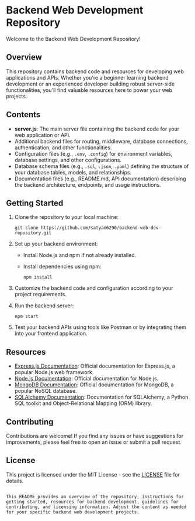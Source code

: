 # Backend Web Development Repository

Welcome to the Backend Web Development Repository!

## Overview

This repository contains backend code and resources for developing web applications and APIs. Whether you're a beginner learning backend development or an experienced developer building robust server-side functionalities, you'll find valuable resources here to power your web projects.

## Contents

- **server.js**: The main server file containing the backend code for your web application or API.
- Additional backend files for routing, middleware, database connections, authentication, and other functionalities.
- Configuration files (e.g., `.env`, `.config`) for environment variables, database settings, and other configurations.
- Database schema files (e.g., `.sql`, `.json`, `.yaml`) defining the structure of your database tables, models, and relationships.
- Documentation files (e.g., README.md, API documentation) describing the backend architecture, endpoints, and usage instructions.

## Getting Started

1. Clone the repository to your local machine:

   ```
   git clone https://github.com/satyam6290/backend-web-dev-repository.git
   ```

2. Set up your backend environment:

   - Install Node.js and npm if not already installed.
   - Install dependencies using npm:

     ```
     npm install
     ```

3. Customize the backend code and configuration according to your project requirements.

4. Run the backend server:

   ```
   npm start
   ```

5. Test your backend APIs using tools like Postman or by integrating them into your frontend application.

## Resources

- [Express.js Documentation](https://expressjs.com/): Official documentation for Express.js, a popular Node.js web framework.
- [Node.js Documentation](https://nodejs.org/en/docs/): Official documentation for Node.js.
- [MongoDB Documentation](https://docs.mongodb.com/): Official documentation for MongoDB, a popular NoSQL database.
- [SQLAlchemy Documentation](https://docs.sqlalchemy.org/): Documentation for SQLAlchemy, a Python SQL toolkit and Object-Relational Mapping (ORM) library.

## Contributing

Contributions are welcome! If you find any issues or have suggestions for improvements, please feel free to open an issue or submit a pull request.

## License

This project is licensed under the MIT License - see the [LICENSE](LICENSE) file for details.
```

This README provides an overview of the repository, instructions for getting started, resources for backend development, guidelines for contributing, and licensing information. Adjust the content as needed for your specific backend web development projects.
